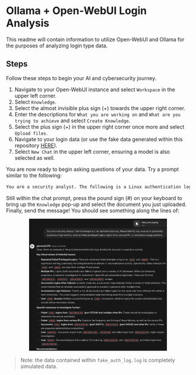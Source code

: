 # Ollama + Open-WebUI Login Analysis
This readme will contain information to utilize Open-WebUI and Ollama for the purposes of analyzing login type data. 

## Steps
Follow these steps to begin your AI and cybersecurity journey. 
1. Navigate to your Open-WebUI instance and select `Workspace` in the upper left corner.
2. Select `Knowledge`.
3. Select the almost invisible plus sign (+) towards the upper right corner.
4. Enter the descriptions for `What you are working on` and `What are you trying to achieve` and select `Create Knowledge`.
5. Select the plus sign (+) in the upper right corner once more and select `Upload files`.
6. Navigate to your login data (or use the fake data generated within this repository [HERE](https://github.com/Matt-M-3/login-ai-analysis/blob/main/fake_auth_log.log)).
7. Select `New Chat` in the upper left corner, ensuring a model is also selected as well.

You are now ready to begin asking questions of your data. Try a prompt similar to the following:
```txt
You are a security analyst. The following is a Linux authentication log. Please identify any unusual or potentially suspicious login activity, such as failed privileged logins, logins from unusual IPs, or anomalous usage patterns.
```
Still within the chat prompt, press the pound sign (#) on your keyboard to bring up the `Knowledge` pop-up and select the document you just uploaded. Finally, send the message! You should see something along the lines of:

<div style="text-align: center;">
  <img src="images/open-webui.png" alt="open-webui" width="75%" height="auto">
</div>

>Note: the data contained within `fake_auth_log.log` is completely simulated data.